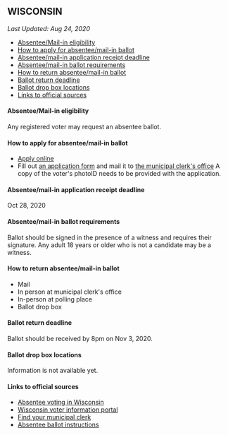 ## WISCONSIN

*Last Updated: Aug 24, 2020*

* [Absentee/Mail-in eligibility](#absenteemail-in-eligibility)
* [How to apply for absentee/mail-in ballot](#how-to-apply-for-absenteemail-in-ballot)
* [Absentee/mail-in application receipt deadline](#absenteemail-in-application-receipt-deadline)
* [Absentee/mail-in ballot requirements](#absenteemail-in-ballot-requirements)
* [How to return absentee/mail-in ballot](#how-to-return-absenteemail-in-ballot)
* [Ballot return deadline](#ballot-return-deadline)
* [Ballot drop box locations](#ballot-drop-box-locations)
* [Links to official sources](#links-to-official-sources)


#### Absentee/Mail-in eligibility
Any registered voter may request an absentee ballot.


#### How to apply for absentee/mail-in ballot
* [Apply online](https://myvote.wi.gov/en-US/VoteAbsentee)
* Fill out [an application form](https://elections.wi.gov/sites/elections.wi.gov/files/2020-07/EL-121%20Application%20for%20Absentee%20Ballot%20%282020-06%29-Fillable_0.pdf) and mail it to [the municipal clerk's office](https://myvote.wi.gov/en-US/MyMunicipalClerk) 
A copy of the voter's photoID needs to be provided with the application.


#### Absentee/mail-in application receipt deadline
Oct 28, 2020


#### Absentee/mail-in ballot requirements
Ballot should be signed in the presence of a witness and requires their signature. Any adult 18 years or older who is not a candidate may be a witness.


#### How to return absentee/mail-in ballot
* Mail
* In person at municipal clerk's office
* In-person at polling place
* Ballot drop box


#### Ballot return deadline
Ballot should be received by 8pm on Nov 3, 2020.


#### Ballot drop box locations
Information is not available yet.


#### Links to official sources
* [Absentee voting in Wisconsin](https://elections.wi.gov/voters/absentee)
* [Wisconsin voter information portal](https://myvote.wi.gov/en-us/)
* [Find your municipal clerk](https://myvote.wi.gov/en-US/MyMunicipalClerk)
* [Absentee ballot instructions](https://elections.wi.gov/sites/elections.wi.gov/files/2020-08/Uniform%20Absentee%20Instructions%20-%20By-Mail%20Voters_0.pdf)
